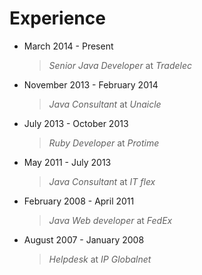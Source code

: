 # Experience

- March 2014 - Present

    > *Senior Java Developer* at *Tradelec*

- November 2013 - February 2014

    > *Java Consultant* at *Unaicle*

- July 2013 - October 2013

    > *Ruby Developer* at *Protime*

- May 2011 - July 2013

    > *Java Consultant* at *IT flex*

- February 2008 - April 2011

    > *Java Web developer* at *FedEx*

- August 2007 - January 2008

    > *Helpdesk* at *IP Globalnet*

